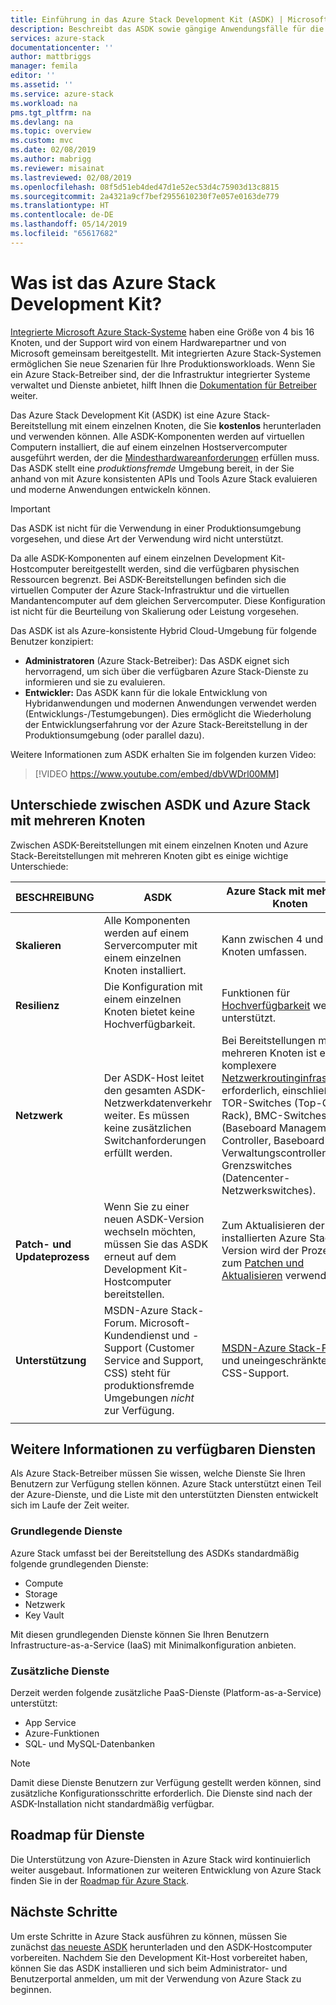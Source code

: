 ```yaml
---
title: Einführung in das Azure Stack Development Kit (ASDK) | Microsoft-Dokumentation
description: Beschreibt das ASDK sowie gängige Anwendungsfälle für die Evaluierung von Microsoft Azure Stack.
services: azure-stack
documentationcenter: ''
author: mattbriggs
manager: femila
editor: ''
ms.assetid: ''
ms.service: azure-stack
ms.workload: na
pms.tgt_pltfrm: na
ms.devlang: na
ms.topic: overview
ms.custom: mvc
ms.date: 02/08/2019
ms.author: mabrigg
ms.reviewer: misainat
ms.lastreviewed: 02/08/2019
ms.openlocfilehash: 08f5d51eb4ded47d1e52ec53d4c75903d13c8815
ms.sourcegitcommit: 2a4321a9cf7bef2955610230f7e057e0163de779
ms.translationtype: HT
ms.contentlocale: de-DE
ms.lasthandoff: 05/14/2019
ms.locfileid: "65617682"
---
```

# <a name="what-is-the-azure-stack-development-kit"></a>Was ist das Azure Stack Development Kit?
[Integrierte Microsoft Azure Stack-Systeme](../operator/azure-stack-overview.md) haben eine Größe von 4 bis 16 Knoten, und der Support wird von einem Hardwarepartner und von Microsoft gemeinsam bereitgestellt. Mit integrierten Azure Stack-Systemen ermöglichen Sie neue Szenarien für Ihre Produktionsworkloads. Wenn Sie ein Azure Stack-Betreiber sind, der die Infrastruktur integrierter Systeme verwaltet und Dienste anbietet, hilft Ihnen die [Dokumentation für Betreiber](/azure-stack/operator) weiter.

Das Azure Stack Development Kit (ASDK) ist eine Azure Stack-Bereitstellung mit einem einzelnen Knoten, die Sie **kostenlos** herunterladen und verwenden können. Alle ASDK-Komponenten werden auf virtuellen Computern installiert, die auf einem einzelnen Hostservercomputer ausgeführt werden, der die [Mindesthardwareanforderungen](asdk-deploy-considerations.md#hardware) erfüllen muss. Das ASDK stellt eine *produktionsfremde* Umgebung bereit, in der Sie anhand von mit Azure konsistenten APIs und Tools Azure Stack evaluieren und moderne Anwendungen entwickeln können. 

> [!IMPORTANT]
> Das ASDK ist nicht für die Verwendung in einer Produktionsumgebung vorgesehen, und diese Art der Verwendung wird nicht unterstützt.

Da alle ASDK-Komponenten auf einem einzelnen Development Kit-Hostcomputer bereitgestellt werden, sind die verfügbaren physischen Ressourcen begrenzt. Bei ASDK-Bereitstellungen befinden sich die virtuellen Computer der Azure Stack-Infrastruktur und die virtuellen Mandantencomputer auf dem gleichen Servercomputer. Diese Konfiguration ist nicht für die Beurteilung von Skalierung oder Leistung vorgesehen.

Das ASDK ist als Azure-konsistente Hybrid Cloud-Umgebung für folgende Benutzer konzipiert:
- **Administratoren** (Azure Stack-Betreiber): Das ASDK eignet sich hervorragend, um sich über die verfügbaren Azure Stack-Dienste zu informieren und sie zu evaluieren.
- **Entwickler:** Das ASDK kann für die lokale Entwicklung von Hybridanwendungen und modernen Anwendungen verwendet werden (Entwicklungs-/Testumgebungen). Dies ermöglicht die Wiederholung der Entwicklungserfahrung vor der Azure Stack-Bereitstellung in der Produktionsumgebung (oder parallel dazu). 

Weitere Informationen zum ASDK erhalten Sie im folgenden kurzen Video:

> [!VIDEO https://www.youtube.com/embed/dbVWDrl00MM]


## <a name="asdk-and-multi-node-azure-stack-differences"></a>Unterschiede zwischen ASDK und Azure Stack mit mehreren Knoten
Zwischen ASDK-Bereitstellungen mit einem einzelnen Knoten und Azure Stack-Bereitstellungen mit mehreren Knoten gibt es einige wichtige Unterschiede:

|BESCHREIBUNG|ASDK|Azure Stack mit mehreren Knoten|
|-----|-----|-----|
|**Skalieren**|Alle Komponenten werden auf einem Servercomputer mit einem einzelnen Knoten installiert.|Kann zwischen 4 und 16 Knoten umfassen.|
|**Resilienz**|Die Konfiguration mit einem einzelnen Knoten bietet keine Hochverfügbarkeit.|Funktionen für [Hochverfügbarkeit](../operator/azure-stack-overview.md#providing-high-availability) werden unterstützt.|
|**Netzwerk**|Der ASDK-Host leitet den gesamten ASDK-Netzwerkdatenverkehr weiter. Es müssen keine zusätzlichen Switchanforderungen erfüllt werden.|Bei Bereitstellungen mit mehreren Knoten ist eine komplexere [Netzwerkroutinginfrastruktur](../operator/azure-stack-network.md#network-infrastructure) erforderlich, einschließlich TOR-Switches (Top-Of-Rack), BMC-Switches (Baseboard Management Controller, Baseboard-Verwaltungscontroller) und Grenzswitches (Datencenter-Netzwerkswitches).|
|**Patch- und Updateprozess**|Wenn Sie zu einer neuen ASDK-Version wechseln möchten, müssen Sie das ASDK erneut auf dem Development Kit-Hostcomputer bereitstellen.|Zum Aktualisieren der installierten Azure Stack-Version wird der Prozess zum [Patchen und Aktualisieren](../operator/azure-stack-updates.md) verwendet.|
|**Unterstützung**|MSDN-Azure Stack-Forum. Microsoft-Kundendienst und -Support (Customer Service and Support, CSS) steht für produktionsfremde Umgebungen *nicht* zur Verfügung.|[MSDN-Azure Stack-Forum](https://social.msdn.microsoft.com/Forums/en-US/home?forum=AzureStack) und uneingeschränkter CSS-Support.|
| | |

## <a name="learn-about-available-services"></a>Weitere Informationen zu verfügbaren Diensten
Als Azure Stack-Betreiber müssen Sie wissen, welche Dienste Sie Ihren Benutzern zur Verfügung stellen können. Azure Stack unterstützt einen Teil der Azure-Dienste, und die Liste mit den unterstützten Diensten entwickelt sich im Laufe der Zeit weiter.

### <a name="foundational-services"></a>Grundlegende Dienste
Azure Stack umfasst bei der Bereitstellung des ASDKs standardmäßig folgende grundlegenden Dienste:
- Compute
- Storage
- Netzwerk
- Key Vault

Mit diesen grundlegenden Dienste können Sie Ihren Benutzern Infrastructure-as-a-Service (IaaS) mit Minimalkonfiguration anbieten.

### <a name="additional-services"></a>Zusätzliche Dienste
Derzeit werden folgende zusätzliche PaaS-Dienste (Platform-as-a-Service) unterstützt:
- App Service
- Azure-Funktionen
- SQL- und MySQL-Datenbanken

> [!NOTE]
> Damit diese Dienste Benutzern zur Verfügung gestellt werden können, sind zusätzliche Konfigurationsschritte erforderlich. Die Dienste sind nach der ASDK-Installation nicht standardmäßig verfügbar.

## <a name="service-roadmap"></a>Roadmap für Dienste
Die Unterstützung von Azure-Diensten in Azure Stack wird kontinuierlich weiter ausgebaut. Informationen zur weiteren Entwicklung von Azure Stack finden Sie in der [Roadmap für Azure Stack](https://azure.microsoft.com/roadmap/?tag=azure-stack). 


## <a name="next-steps"></a>Nächste Schritte
Um erste Schritte in Azure Stack ausführen zu können, müssen Sie zunächst [das neueste ASDK](asdk-download.md) herunterladen und den ASDK-Hostcomputer vorbereiten. Nachdem Sie den Development Kit-Host vorbereitet haben, können Sie das ASDK installieren und sich beim Administrator- und Benutzerportal anmelden, um mit der Verwendung von Azure Stack zu beginnen.